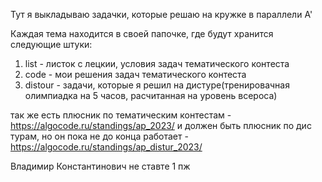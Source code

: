 Тут я выкладываю задачки, которые решаю на кружке в параллели A'

Каждая тема находится в своей папочке, где будут хранится следующие штуки:
1) list - листок с лецкии, условия задач тематического контеста
2) code - мои решения задач тематического контеста
3) distour - задачи, которые я решил на дистуре(тренировачная олимпиадка на 5 часов, расчитанная на уровень всероса)

так же есть плюсник по тематическим контестам - https://algocode.ru/standings/ap_2023/
и должен быть плюсник по дис турам, но он пока не до конца работает - https://algocode.ru/standings/ap_distur_2023/

Владимир Константинович не ставте 1 пж